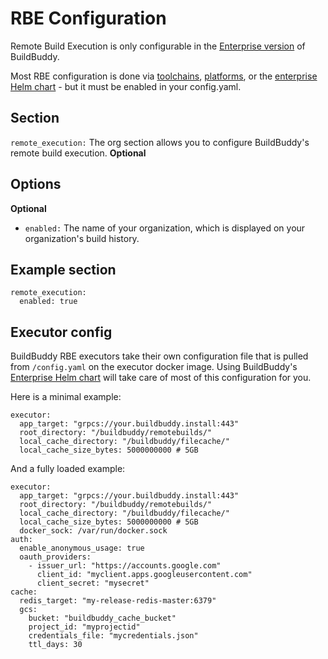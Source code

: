 <!--
{
  "name": "RBE",
  "category": "5eed3e2ace045b343fc0a328",
  "priority": 300
}
-->

# RBE Configuration

Remote Build Execution is only configurable in the [Enterprise version](enterprise.md) of BuildBuddy.

Most RBE configuration is done via [toolchains](rbe-setup.md), [platforms](rbe-platforms.md), or the [enterprise Helm chart](enterprise-helm) - but it must be enabled in your config.yaml.

## Section

`remote_execution:` The org section allows you to configure BuildBuddy's remote build execution. **Optional**

## Options

**Optional**

- `enabled:` The name of your organization, which is displayed on your organization's build history.

## Example section

```
remote_execution:
  enabled: true
```

## Executor config

BuildBuddy RBE executors take their own configuration file that is pulled from `/config.yaml` on the executor docker image. Using BuildBuddy's [Enterprise Helm chart](enterprise-helm.md) will take care of most of this configuration for you.

Here is a minimal example:

```
executor:
  app_target: "grpcs://your.buildbuddy.install:443"
  root_directory: "/buildbuddy/remotebuilds/"
  local_cache_directory: "/buildbuddy/filecache/"
  local_cache_size_bytes: 5000000000 # 5GB
```

And a fully loaded example:

```
executor:
  app_target: "grpcs://your.buildbuddy.install:443"
  root_directory: "/buildbuddy/remotebuilds/"
  local_cache_directory: "/buildbuddy/filecache/"
  local_cache_size_bytes: 5000000000 # 5GB
  docker_sock: /var/run/docker.sock
auth:
  enable_anonymous_usage: true
  oauth_providers:
    - issuer_url: "https://accounts.google.com"
      client_id: "myclient.apps.googleusercontent.com"
      client_secret: "mysecret"
cache:
  redis_target: "my-release-redis-master:6379"
  gcs:
    bucket: "buildbuddy_cache_bucket"
    project_id: "myprojectid"
    credentials_file: "mycredentials.json"
    ttl_days: 30
```
